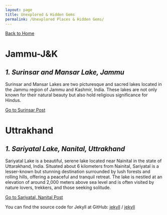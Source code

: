 ```yaml
---
layout: page
title: Unexplored & Hidden Gems
permalink: /Unexplored Places & Hidden Gems/
---
```

[Back to Home](https://bsgh1107.github.io/)



# **Jammu-J&K**
## *1. Surinsar and Mansar Lake, Jammu*
Surinsar and Mansar Lakes are two picturesque and sacred lakes located in the Jammu region of Jammu and Kashmir, India. These lakes are not only known for their natural beauty but also hold religious significance for Hindus.  

[Go to Surinsar Post](https://bsgh1107.github.io/blog/travel/2025/03/10/surinsar-Jammu.html)

# **Uttrakhand**
## *1. Sariyatal Lake, Nanital, Uttrakhand*
Sariyatal Lake is a beautiful, serene lake located near Nainital in the state of Uttarakhand, India. Situated about 6 kilometers from Nainital, Sariyatal is a lesser-known but stunning destination surrounded by lush forests and rolling hills, offering a peaceful and tranquil retreat. The lake is nestled at an elevation of around 2,000 meters above sea level and is often visited by nature lovers, trekkers, and those seeking solitude.  

[Go to Sariyatal, Nanital Post](https://bsgh1107.github.io/blog/travel/2025/03/10/surinsar-Jammu.html)




You can find the source code for Jekyll at GitHub:
[jekyll][jekyll-organization] /
[jekyll](https://github.com/jekyll/jekyll)


[jekyll-organization]: https://github.com/jekyll
